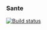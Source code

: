 ### Sante
[![Build status](https://livebill.visualstudio.com/bfc3bec5-dbb1-40a2-bf40-d8b260cb3b58/_apis/build/status/8)](https://livebill.visualstudio.com/Sante/_build/latest?definitionId=8&branch=master)
